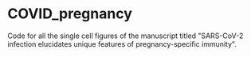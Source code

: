 # COVID_pregnancy
Code for all the single cell figures of the manuscript titled "SARS-CoV-2 infection elucidates unique features of pregnancy-specific immunity".
